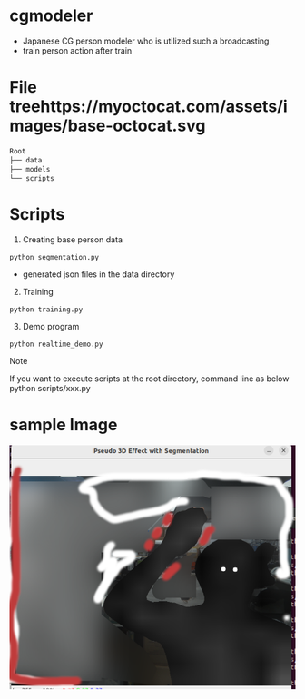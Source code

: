 # cgmodeler
- Japanese CG person modeler who is utilized such a broadcasting
- train person action after train

# File treehttps://myoctocat.com/assets/images/base-octocat.svg
```
Root
├── data
├── models
└── scripts
```

# Scripts
1. Creating base person data
```
python segmentation.py
```
- generated json files in the data directory

2. Training
```
python training.py
```

3. Demo program
```
python realtime_demo.py
```
> [!NOTE]
> If you want to execute scripts at the root directory, command line as below
> python scripts/xxx.py

# sample Image 
![Screenshot of a comment on a GitHub issue showing an image, added in the Markdown, of an Octocat smiling and raising a tentacle.](sample3d.png)

